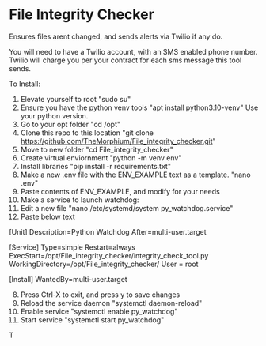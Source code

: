 # File Integrity Checker
Ensures files arent changed, and sends alerts via Twilio if any do.

You will need to have a Twilio account, with an SMS enabled phone number.  Twilio will charge you per your contract for each sms message this tool sends.

To Install:
1) Elevate yourself to root "sudo su"
2) Ensure you have the python venv tools "apt install python3.10-venv" Use your python version.
2) Go to your opt folder "cd /opt"
2) Clone this repo to this location "git clone https://github.com/TheMorphium/File_integrity_checker.git"
3) Move to new folder "cd File_integrity_checker"
4) Create virtual enviornment "python -m venv env"
5) Install libraries "pip install -r requirements.txt"
3) Make a new .env file with the ENV_EXAMPLE text as a template. "nano .env"
4) Paste contents of ENV_EXAMPLE, and modify for your needs
5) Make a service to launch watchdog:
6) Edit a new file "nano /etc/systemd/system py_watchdog.service"
7) Paste below text

[Unit]
Description=Python Watchdog
After=multi-user.target

[Service]
Type=simple
Restart=always
ExecStart=/opt/File_integrity_checker/integrity_check_tool.py
WorkingDirectory=/opt/File_integrity_checker/
User = root

[Install]
WantedBy=multi-user.target

8) Press Ctrl-X to exit, and press y to save changes
9) Reload the service daemon "systemctl daemon-reload"
10) Enable service "systemctl enable py_watchdog"
11) Start service "systemctl start py_watchdog"

T